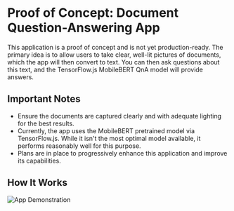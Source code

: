 # Proof of Concept: Document Question-Answering App

This application is a proof of concept and is not yet production-ready. The primary idea is to allow users to take clear, well-lit pictures of documents, which the app will then convert to text. You can then ask questions about this text, and the TensorFlow.js MobileBERT QnA model will provide answers.

## Important Notes
- Ensure the documents are captured clearly and with adequate lighting for the best results.
- Currently, the app uses the MobileBERT pretrained model via TensorFlow.js. While it isn't the most optimal model available, it performs reasonably well for this purpose.
- Plans are in place to progressively enhance this application and improve its capabilities.

## How It Works
![App Demonstration](https://github.com/user-attachments/assets/5ccf6863-0c22-4f4a-81d1-341971221466)
